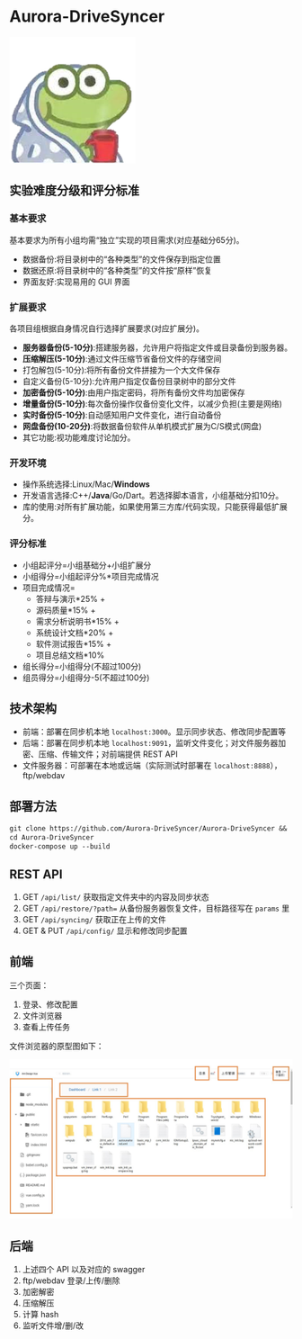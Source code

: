 # Aurora-DriveSyncer

![logo](https://github.com/Aurora-DriveSyncer/Aurora-DriveSyncer/raw/master/img/logo.png)

## 实验难度分级和评分标准

### 基本要求

基本要求为所有小组均需“独立”实现的项目需求(对应基础分65分)。

* 数据备份:将目录树中的“各种类型”的文件保存到指定位置
* 数据还原:将目录树中的“各种类型”的文件按“原样”恢复
* 界面友好:实现易用的 GUI 界面

### 扩展要求

各项目组根据自身情况自行选择扩展要求(对应扩展分)。

* **服务器备份(5-10分)**:搭建服务器，允许用户将指定文件或目录备份到服务器。
* **压缩解压(5-10分)**:通过文件压缩节省备份文件的存储空间
* 打包解包(5-10分):将所有备份文件拼接为一个大文件保存
* 自定义备份(5-10分):允许用户指定仅备份目录树中的部分文件
* **加密备份(5-10分)**:由用户指定密码，将所有备份文件均加密保存
* **增量备份(5-10分)**:每次备份操作仅备份变化文件，以减少负担(主要是网络)
* **实时备份(5-10分)**:自动感知用户文件变化，进行自动备份
* **网盘备份(10-20分)**:将数据备份软件从单机模式扩展为C/S模式(网盘)
* 其它功能:视功能难度讨论加分。

### 开发环境

* 操作系统选择:Linux/Mac/**Windows**
* 开发语言选择:C++/**Java**/Go/Dart。若选择脚本语言，小组基础分扣10分。
* 库的使用:对所有扩展功能，如果使用第三方库/代码实现，只能获得最低扩展分。

### 评分标准

* 小组起评分=小组基础分+小组扩展分
* 小组得分=小组起评分%\*项目完成情况
* 项目完成情况=
  * 答辩与演示*25% +
  * 源码质量*15% +
  * 需求分析说明书*15% +
  * 系统设计文档*20% +
  * 软件测试报告*15% +
  * 项目总结文档*10%
* 组长得分=小组得分(不超过100分)
* 组员得分=小组得分-5(不超过100分)

## 技术架构

* 前端：部署在同步机本地 `localhost:3000`。显示同步状态、修改同步配置等
* 后端：部署在同步机本地 `localhost:9091`，监听文件变化；对文件服务器加密、压缩、传输文件；对前端提供 REST API
* 文件服务器：可部署在本地或远端（实际测试时部署在 `localhost:8888`），ftp/webdav

## 部署方法

```
git clone https://github.com/Aurora-DriveSyncer/Aurora-DriveSyncer && cd Aurora-DriveSyncer
docker-compose up --build
```

## REST API

1. GET `/api/list/` 获取指定文件夹中的内容及同步状态
2. GET `/api/restore/?path=` 从备份服务器恢复文件，目标路径写在 `params` 里
3. GET `/api/syncing/` 获取正在上传的文件
4. GET & PUT `/api/config/` 显示和修改同步配置

## 前端

三个页面：

1. 登录、修改配置
2. 文件浏览器
3. 查看上传任务

文件浏览器的原型图如下：

![file-explorer](https://github.com/Aurora-DriveSyncer/Aurora-DriveSyncer/raw/master/img/file-explorer.jpg)

## 后端

1. 上述四个 API 以及对应的 swagger
2. ftp/webdav 登录/上传/删除
3. 加密解密
4. 压缩解压
5. 计算 hash
6. 监听文件增/删/改
